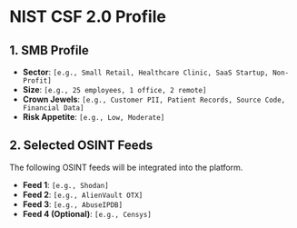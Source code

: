 # NIST CSF 2.0 Profile

## 1. SMB Profile

- **Sector**: `[e.g., Small Retail, Healthcare Clinic, SaaS Startup, Non-Profit]`
- **Size**: `[e.g., 25 employees, 1 office, 2 remote]`
- **Crown Jewels**: `[e.g., Customer PII, Patient Records, Source Code, Financial Data]`
- **Risk Appetite**: `[e.g., Low, Moderate]`

## 2. Selected OSINT Feeds

The following OSINT feeds will be integrated into the platform.

- **Feed 1**: `[e.g., Shodan]`
- **Feed 2**: `[e.g., AlienVault OTX]`
- **Feed 3**: `[e.g., AbuseIPDB]`
- **Feed 4 (Optional)**: `[e.g., Censys]`
